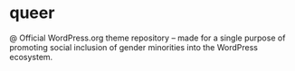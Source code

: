 # queer
@ Official WordPress.org theme repository – made for a single purpose of promoting social inclusion of gender minorities into the WordPress ecosystem.
